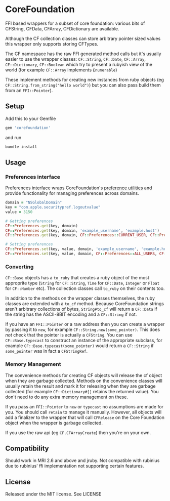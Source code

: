 # CoreFoundation

FFI based wrappers for a subset of core foundation: various bits of CFString, CFData, CFArray, CFDictionary are available.

Although the CF collection classes can store arbitrary pointer sized values this wrapper only supports storing CFTypes.

The CF namespace has the raw FFI generated method calls but it's usually easier to use the wrapper classes: `CF::String`, `CF::Date`, `CF::Array`, `CF::Dictionary`, `CF::Boolean` which try to present a rubyish view of the world (for example `CF::Array` implements `Enumerable`)

These implement methods for creating new instances from ruby objects (eg `CF::String.from_string("hello world")`) but you can also pass build them from an `FFI::Pointer`).

## Setup

Add this to your Gemfile

```ruby
gem 'corefoundation'
```
and run

```bash
bundle install
```

## Usage

### Preferences interface

Preferences interface wraps CoreFoundation's [preference utilities](https://developer.apple.com/documentation/corefoundation/preferences_utilities) and provide functionality for managing preferences across domains.

```ruby
domain = "NSGlobalDomain"
key = "com.apple.securitypref.logoutvalue"
value = 3150

# Getting preferences
CF::Preferences.get(key, domain)
CF::Preferences.get(key, domain, 'example_username', 'example.host')
CF::Preferences.get(key, domain, CF::Preferences::CURRENT_USER, CF::Preferences::CURRENT_HOST)

# Setting preferences
CF::Preferences.set(key, value, domain, 'example_username', 'example.host')
CF::Preferences.set(key, value, domain, CF::Preferences::ALL_USERS, CF::Preferences::ALL_HOSTS)
```

### Converting

`CF::Base` objects has a `to_ruby` that creates a ruby object of the most approprite type (`String` for `CF::String`, `Time` for `CF::Date`, `Integer` or `Float` for `CF::Number` etc). The collection classes call `to_ruby` on their contents too.

In addition to the methods on the wrapper classes themselves, the ruby classes are extended with a `to_cf` method. Because CoreFoundation strings aren't arbitrary collections of bytes, `String#to_cf` will return a `CF::Data` if the string has the ASCII-8BIT encoding and a `CF::String` if not.

If you have an `FFI::Pointer` or a raw address then you can create a wrapper by passing it to `new`, for example `CF::String.new(some_pointer)`. This does *not* check that the pointer is actually a `CFString`. You can use `CF::Base.typecast` to construct an instance of the appropriate subclass, for example `CF::Base.typecast(some_pointer)` would return a `CF::String` if `some_pointer` was in fact a `CFStringRef`.

### Memory Management

The convenience methods for creating CF objects will release the cf object when they are garbage collected. Methods on the convenience classes will usually retain the result and mark it for releasing when they are garbage collected (for example `CF::Dictionary#[]` retains the returned value). You don't need to do any extra memory management on these.

If you pass an `FFI::Pointer` to `new` or `typecast` no assumptions are made for you. You should call `retain` to manage it manually. However, all objects will add a finalizer to the wrapper that will call `CFRelease` on the Core Foundation object when the wrapper is garbage collected.

If you use the raw api (eg `CF.CFArrayCreate`) then you're on your own.

## Compatibility

Should work in MRI 2.6 and above and jruby. Not compatible with rubinius due to rubinius' ffi implementation not supporting certain features.

## License

Released under the MIT license. See LICENSE
